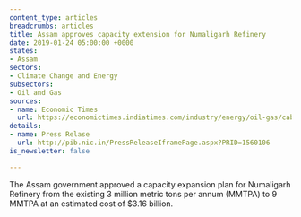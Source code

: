 ```yaml
---
content_type: articles
breadcrumbs: articles
title: Assam approves capacity extension for Numaligarh Refinery
date: 2019-01-24 05:00:00 +0000
states:
- Assam
sectors:
- Climate Change and Energy
subsectors:
- Oil and Gas
sources:
- name: Economic Times
  url: https://economictimes.indiatimes.com/industry/energy/oil-gas/cabinet-approves-rs-22594-cr-numaligarh-refinery-capacity-expansion-project/articleshow/67556902.cms
details:
- name: Press Relase
  url: http://pib.nic.in/PressReleaseIframePage.aspx?PRID=1560106
is_newsletter: false

---
```

The Assam government approved a capacity expansion plan for Numaligarh Refinery from the existing 3 million metric tons per annum (MMTPA) to 9 MMTPA at an estimated cost of $3.16 billion.

